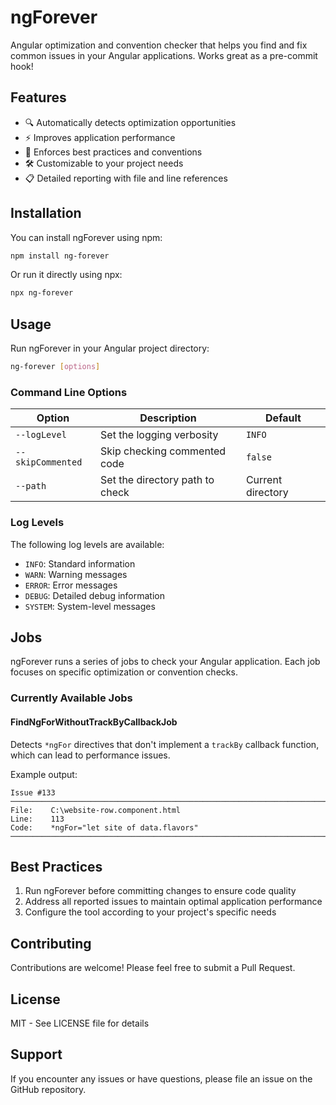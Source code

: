 # ngForever

Angular optimization and convention checker that helps you find and fix common issues in your Angular applications. Works great as a pre-commit hook!

## Features

- 🔍 Automatically detects optimization opportunities
- ⚡ Improves application performance
- 🎯 Enforces best practices and conventions
- 🛠️ Customizable to your project needs
- 📋 Detailed reporting with file and line references

## Installation

You can install ngForever using npm:

```bash
npm install ng-forever
```

Or run it directly using npx:

```bash
npx ng-forever
```

## Usage

Run ngForever in your Angular project directory:

```bash
ng-forever [options]
```

### Command Line Options

| Option           | Description                              | Default           |
|-----------------|------------------------------------------|-------------------|
| `--logLevel`    | Set the logging verbosity               | `INFO`            |
| `--skipCommented`| Skip checking commented code            | `false`           |
| `--path`        | Set the directory path to check         | Current directory |

### Log Levels

The following log levels are available:
- `INFO`: Standard information
- `WARN`: Warning messages
- `ERROR`: Error messages
- `DEBUG`: Detailed debug information
- `SYSTEM`: System-level messages

## Jobs

ngForever runs a series of jobs to check your Angular application. Each job focuses on specific optimization or convention checks.

### Currently Available Jobs

#### FindNgForWithoutTrackByCallbackJob

Detects `*ngFor` directives that don't implement a `trackBy` callback function, which can lead to performance issues.

Example output:
```
Issue #133
────────────────────────────────────────────────────────────────────────────────
File:    C:\website-row.component.html
Line:    113
Code:    *ngFor="let site of data.flavors"
────────────────────────────────────────────────────────────────────────────────
```

## Best Practices

1. Run ngForever before committing changes to ensure code quality
2. Address all reported issues to maintain optimal application performance
3. Configure the tool according to your project's specific needs

## Contributing

Contributions are welcome! Please feel free to submit a Pull Request.

## License

MIT - See LICENSE file for details

## Support

If you encounter any issues or have questions, please file an issue on the GitHub repository.
